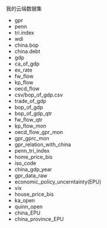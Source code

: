 我的云端数据集

- gpr
- penn
- tri.index
- wdi
- china.bop
- china.debt
- gdp
- ca_of_gdp
- ex_rate
- fw_flow
- kp_flow
- oecd_flow
- csv/bop_of_gdp.csv
- trade_of_gdp
- bop_of_gdp
- bop_of_gdp_qtr
- fw_flow_qtr
- kp_flow_mon
- oecd_flow_gpr_mon
- gpr_gprc_mon
- gpr_relation_with_china
- penn_tri_index
- home_price_bis
- iso_code
- china_gdp_year
- gpr_data_raw
- economic_policy_uncerntainty(EPU)
- vix
- house_price_bis
- ka_open
- quinn_open
- china_EPU
- china_province_EPU
